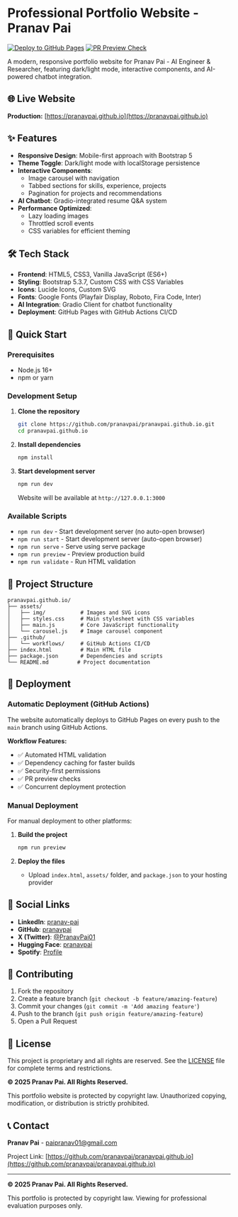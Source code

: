# Professional Portfolio Website - Pranav Pai

[![Deploy to GitHub Pages](https://github.com/pranavpai/pranavpai.github.io/actions/workflows/deploy.yml/badge.svg?branch=main&cache-control=no-cache)](https://github.com/pranavpai/pranavpai.github.io/actions/workflows/deploy.yml)
[![PR Preview Check](https://github.com/pranavpai/pranavpai.github.io/actions/workflows/pr-preview.yml/badge.svg?branch=main&cache-control=no-cache)](https://github.com/pranavpai/pranavpai.github.io/actions/workflows/pr-preview.yml)

A modern, responsive portfolio website for Pranav Pai - AI Engineer & Researcher, featuring dark/light mode, interactive components, and AI-powered chatbot integration.

## 🌐 Live Website

**Production:** [https://pranavpai.github.io](https://pranavpai.github.io)

## ✨ Features

- **Responsive Design**: Mobile-first approach with Bootstrap 5
- **Theme Toggle**: Dark/light mode with localStorage persistence
- **Interactive Components**: 
  - Image carousel with navigation
  - Tabbed sections for skills, experience, projects
  - Pagination for projects and recommendations
- **AI Chatbot**: Gradio-integrated resume Q&A system
- **Performance Optimized**: 
  - Lazy loading images
  - Throttled scroll events
  - CSS variables for efficient theming

## 🛠️ Tech Stack

- **Frontend**: HTML5, CSS3, Vanilla JavaScript (ES6+)
- **Styling**: Bootstrap 5.3.7, Custom CSS with CSS Variables
- **Icons**: Lucide Icons, Custom SVG
- **Fonts**: Google Fonts (Playfair Display, Roboto, Fira Code, Inter)
- **AI Integration**: Gradio Client for chatbot functionality
- **Deployment**: GitHub Pages with GitHub Actions CI/CD

## 🚀 Quick Start

### Prerequisites
- Node.js 16+ 
- npm or yarn

### Development Setup

1. **Clone the repository**
   ```bash
   git clone https://github.com/pranavpai/pranavpai.github.io.git
   cd pranavpai.github.io
   ```

2. **Install dependencies**
   ```bash
   npm install
   ```

3. **Start development server**
   ```bash
   npm run dev
   ```
   
   Website will be available at `http://127.0.0.1:3000`

### Available Scripts

- `npm run dev` - Start development server (no auto-open browser)
- `npm run start` - Start development server (auto-open browser)
- `npm run serve` - Serve using serve package
- `npm run preview` - Preview production build
- `npm run validate` - Run HTML validation

## 📁 Project Structure

```
pranavpai.github.io/
├── assets/
│   ├── img/           # Images and SVG icons
│   ├── styles.css     # Main stylesheet with CSS variables
│   ├── main.js        # Core JavaScript functionality
│   └── carousel.js    # Image carousel component
├── .github/
│   └── workflows/     # GitHub Actions CI/CD
├── index.html         # Main HTML file
├── package.json       # Dependencies and scripts
└── README.md         # Project documentation
```

## 🔄 Deployment

### Automatic Deployment (GitHub Actions)

The website automatically deploys to GitHub Pages on every push to the `main` branch using GitHub Actions.

**Workflow Features:**
- ✅ Automated HTML validation
- ✅ Dependency caching for faster builds
- ✅ Security-first permissions
- ✅ PR preview checks
- ✅ Concurrent deployment protection

### Manual Deployment

For manual deployment to other platforms:

1. **Build the project**
   ```bash
   npm run preview
   ```

2. **Deploy the files**
   - Upload `index.html`, `assets/` folder, and `package.json` to your hosting provider

## 🔗 Social Links

- **LinkedIn**: [pranav-pai](https://www.linkedin.com/in/pranav-pai/)
- **GitHub**: [pranavpai](https://github.com/pranavpai)
- **X (Twitter)**: [@PranavPai01](https://x.com/PranavPai01)
- **Hugging Face**: [pranavpai](https://huggingface.co/pranavpai)
- **Spotify**: [Profile](https://open.spotify.com/user/317pss47k332ud34gtibzpaal7ju?si=db64a3ed321c4ade)

## 🤝 Contributing

1. Fork the repository
2. Create a feature branch (`git checkout -b feature/amazing-feature`)
3. Commit your changes (`git commit -m 'Add amazing feature'`)
4. Push to the branch (`git push origin feature/amazing-feature`)
5. Open a Pull Request

## 📄 License

This project is proprietary and all rights are reserved. See the [LICENSE](LICENSE) file for complete terms and restrictions.

**© 2025 Pranav Pai. All Rights Reserved.**

This portfolio website is protected by copyright law. Unauthorized copying, modification, or distribution is strictly prohibited.

## 📞 Contact

**Pranav Pai** - paipranav01@gmail.com

Project Link: [https://github.com/pranavpai/pranavpai.github.io](https://github.com/pranavpai/pranavpai.github.io)

---

**© 2025 Pranav Pai. All Rights Reserved.**

This portfolio is protected by copyright law. Viewing for professional evaluation purposes only.
